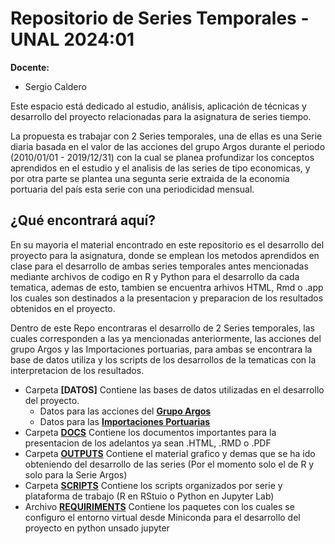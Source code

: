 # Repositorio de Series Temporales - UNAL 2024:01

**Docente:**
- Sergio Caldero

Este espacio está dedicado al estudio, análisis, aplicación de técnicas y desarrollo del proyecto relacionadas para la asignatura de series tiempo. 

La propuesta es trabajar con 2 Series temporales, una de ellas es una Serie diaria basada en el valor de las acciones del grupo Argos durante el periodo (2010/01/01 - 2019/12/31) con la cual se planea profundizar los conceptos aprendidos en el estudio y el analisis de las series de tipo economicas, y por otra parte se plantea una segunta serie extraida de la economia portuaria del país esta serie con una periodicidad mensual. 

## ¿Qué encontrará aquí?

En su mayoria el material encontrado en este repositorio es el desarrollo del proyecto para la asignatura, donde se emplean los metodos aprendidos en clase para el desarrollo de ambas series temporales antes mencionadas mediante archivos de codigo en R y Python para el desarrollo da cada tematica, ademas de esto, tambien se encuentra arhivos HTML, Rmd o .app los cuales son destinados a la presentacion y preparacion de los resultados obtenidos en el proyecto.

Dentro de este Repo encontraras el desarrollo de 2 Series temporales, las cuales corresponden a las ya mencionadas anteriormente, las acciones del grupo Argos y las Importaciones portuarias, para ambas se encontrara la base de datos utiliza y los scripts de los desarrollos de la tematicas con la interpretacion de los resultados. 

- Carpeta **[DATOS]** Contiene las bases de datos utilizadas en el desarrollo del proyecto.
    - Datos para las acciones del [**Grupo Argos**](https://github.com/CapStats-ML/Pro-Series/blob/main/Datos/G_ARGOS.csv)
    - Datos para las [**Importaciones Portuarias**](https://github.com/CapStats-ML/Pro-Series/blob/main/Datos/Importaciones.csv)
- Carpeta [**DOCS**](https://github.com/CapStats-ML/Pro-Series/tree/main/Docs) Contiene los documentos importantes para la presentacion de los adelantos ya sean .HTML, .RMD o .PDF
- Carpeta [**OUTPUTS**](https://github.com/CapStats-ML/Pro-Series/tree/main/Outputs) Contiene el material grafico y demas que se ha ido obteniendo del desarrollo de las series (Por el momento solo el de R y solo para la Serie Argos)
- Carpeta [**SCRIPTS**](https://github.com/CapStats-ML/Pro-Series/tree/main/Scripts) Contiene los scripts organizados por serie y plataforma de trabajo (R en RStuio o Python en Jupyter Lab)
- Archivo [**REQUIRIMENTS**](https://github.com/CapStats-ML/Pro-Series/blob/main/requirements.txt) Contiene los paquetes con los cuales se configuro el entorno virtual desde Miniconda para el desarrollo del proyecto en python unsado jupyter




